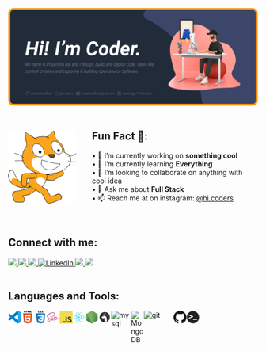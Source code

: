 <!--
**hicodersofficial/hicodersofficial** is a ✨ _special_ ✨ repository because its `README.md` (this file) appears on your GitHub profile.
Here are some ideas to get you started:
- 🔭 I’m currently working on ...
- 🌱 I’m currently learning ...
- 👯 I’m looking to collaborate on ...
- 🤔 I’m looking for help with ...
- 💬 Ask me about ...
- 📫 How to reach me: ...
- 😄 Pronouns: ...
- ⚡ Fun fact: ...
-->

<img src="https://raw.githubusercontent.com/hicodersofficial/images/main/intro.png" />

<!-- <img src="https://github-readme-stats.vercel.app/api/?username=hicodersofficial&show_icons=true" alt="git stats"> -->

<br />
<br />

## Fun Fact 🎈: <a href="https://github.com/sponsors/M0nica"><img align="left" height="150" src="https://raw.githubusercontent.com/hicodersofficial/images/main/giphy%20(2).gif" style="margin-right: 2rem;">

</a>
 • 🔭 I’m currently working on <b>something cool</b> <br/>
 • 🌱 I’m currently learning <b>Everything</b><br/>
 • 👯 I’m looking to collaborate on anything with cool idea<br/>
 • 💬 Ask me about <b>Full Stack</b><br/>
 • 📫 Reach me at on instagram: <a href="https://www.instagram.com/hi.coders">@hi.coders</a><br/>
</span>

<br />
<br />

## **Connect with me:**

<p>
<a href="https://www.github.com/hicodersofficial"> 
    <img src="https://github.githubassets.com/images/modules/logos_page/Octocat.png"  width="47"/>
</a>
<a href="https://www.instagram.com/hi.coders"> 
    <img src="https://cdn-icons-png.flaticon.com/512/174/174855.png" width="30"/>
</a>
<a href="https://www.facebook.com/hicoders"> 
    <img src="https://upload.wikimedia.org/wikipedia/commons/thumb/5/51/Facebook_f_logo_%282019%29.svg/1200px-Facebook_f_logo_%282019%29.svg.png" width="30"/>
</a>
<a  href="https://www.linkedin.com/company/hi-coders/">
    <img  alt="LinkedIn" src="https://play-lh.googleusercontent.com/kMofEFLjobZy_bCuaiDogzBcUT-dz3BBbOrIEjJ-hqOabjK8ieuevGe6wlTD15QzOqw" width="30" />
</a>
<a href="https://discord.gg/TTsSYUJzDa"> 
    <img src="https://cdn-icons-png.flaticon.com/512/2111/2111370.png"  width="35"/>
</a>
<a href="https://codepen.io/hicoders"> 
    <img src="https://cdn.iconscout.com/icon/free/png-256/social-243-96758.png" width="30" />
</a>

<br />
<br />

## **Languages and Tools:**

[<img align="left" alt="Visual Studio Code" width="26px" src="https://raw.githubusercontent.com/github/explore/80688e429a7d4ef2fca1e82350fe8e3517d3494d/topics/visual-studio-code/visual-studio-code.png" />][repo]
[<img align="left" alt="html5" width="26px" src="https://raw.githubusercontent.com/github/explore/80688e429a7d4ef2fca1e82350fe8e3517d3494d/topics/html/html.png" />][repo]
[<img align="left" alt="CSS3" width="26px" src="https://raw.githubusercontent.com/github/explore/80688e429a7d4ef2fca1e82350fe8e3517d3494d/topics/css/css.png" />][repo]
[<img align="left" alt="sass" width="26px" src="https://raw.githubusercontent.com/github/explore/80688e429a7d4ef2fca1e82350fe8e3517d3494d/topics/sass/sass.png" />][repo]
[<img align="left" alt="JavaScript" width="26px" src="https://raw.githubusercontent.com/github/explore/80688e429a7d4ef2fca1e82350fe8e3517d3494d/topics/javascript/javascript.png" />][repo]
[<img align="left" alt="react" width="26px" src="https://raw.githubusercontent.com/github/explore/80688e429a7d4ef2fca1e82350fe8e3517d3494d/topics/react/react.png" />][repo]
[<img align="left" alt="Node.js" width="26px" src="https://raw.githubusercontent.com/github/explore/80688e429a7d4ef2fca1e82350fe8e3517d3494d/topics/nodejs/nodejs.png" />][repo]
[<img align="left" alt="deno" width="26px" src="https://raw.githubusercontent.com/github/explore/361e2821e2dea67711cde99c9c40ed357061cf27/topics/deno/deno.png" />][repo]

[<img align="left" alt="mysql" width="40px" src="https://labs.mysql.com/common/logos/mysql-logo.svg?v2" />][repo]
[<img align="left" alt="MongoDB" width="26px" src="https://www.mongodb.com/assets/images/global/favicon.ico" />][repo]
[<img align="left" alt="git" width="60" src="https://git-scm.com/images/logo@2x.png" />][repo]
[<img align="left" alt="GitHub" width="26px" src="https://raw.githubusercontent.com/github/explore/78df643247d429f6cc873026c0622819ad797942/topics/github/github.png" />][repo]
[<img align="left" alt="html5" width="26px" src="https://raw.githubusercontent.com/github/explore/80688e429a7d4ef2fca1e82350fe8e3517d3494d/topics/terminal/terminal.png" />][repo]

<br />

[repo]: https://github.com/hicodersofficial?tab=repositories

</p>

<!-- ![](https://github-readme-stats.vercel.app/api/top-langs/?username=hicodersofficial)
<img src="https://komarev.com/ghpvc/?username=hicodersofficial" alt="hicodersofficial" /> -->
